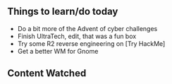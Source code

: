 ## Things to learn/do today 
* Do a bit more of the Advent of cyber challenges 
* Finish UltraTech, edit, that was a fun box 
* Try some R2 reverse engineering on [Try HackMe]
* Get a better WM for Gnome 
## Content Watched 